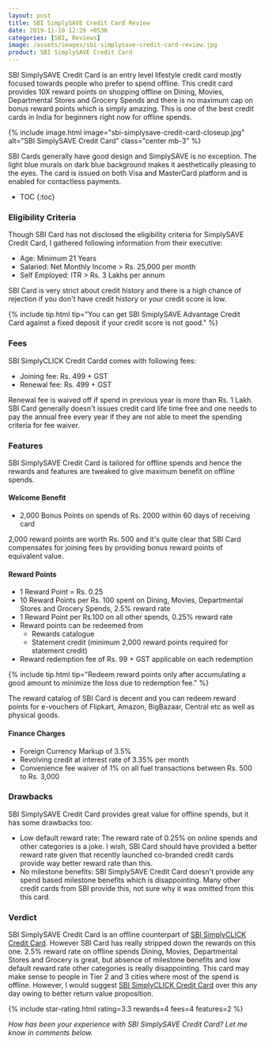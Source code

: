 ```yaml
---
layout: post
title: SBI SimplySAVE Credit Card Review
date: 2019-11-10 12:29 +0530
categories: [SBI, Reviews]
image: /assets/images/sbi-simplysave-credit-card-review.jpg
product: SBI SimplySAVE Credit Card
---
```


SBI SimplySAVE Credit Card is an entry level lifestyle credit card mostly focused towards people who prefer to spend offline. This credit card provides 10X reward points on shopping offline on Dining, Movies, Departmental Stores and Grocery Spends and there is no maximum cap on bonus reward points which is simply amazing. This is one of the best credit cards in India for beginners right now for offline spends.

{% include image.html image="sbi-simplysave-credit-card-closeup.jpg" alt="SBI SimplySAVE Credit Card" class="center mb-3" %}

SBI Cards generally have good design and SimplySAVE is no exception. The light blue murals on dark blue background makes it aesthetically pleasing to the eyes. The card is issued on both Visa and MasterCard platform and is enabled for contactless payments.

* TOC
{:toc}

### Eligibility Criteria

Though SBI Card has not disclosed the eligibility criteria for SimplySAVE Credit Card, I gathered following information from their executive:

- Age: Minimum 21 Years
- Salaried: Net Monthly Income > Rs. 25,000 per month
- Self Employed: ITR > Rs. 3 Lakhs per annum

SBI Card is very strict about credit history and there is a high chance of rejection if you don't have credit history or your credit score is low.

{% include tip.html tip="You can get SBI SmiplySAVE Advantage Credit Card against a fixed deposit if your credit score is not good." %}

### Fees

SBI SimplyCLICK Credit Cardd comes with following fees:

- Joining fee: Rs. 499 + GST
- Renewal fee: Rs. 499 + GST

Renewal fee is waived off if spend in previous year is more than Rs. 1 Lakh. SBI Card generally doesn't issues credit card life time free and one needs to pay the annual free every year if they are not able to meet the spending criteria for fee waiver.

### Features

SBI SimplySAVE Credit Card is tailored for offline spends and hence the rewards and features are tweaked to give maximum benefit on offline spends.

#### Welcome Benefit

- 2,000 Bonus Points on spends of Rs. 2000 within 60 days of receiving card

2,000 reward points are worth Rs. 500 and it's quite clear that SBI Card compensates for joining fees by providing bonus reward points of equivalent value.

#### Reward Points

- 1 Reward Point = Rs. 0.25
- 10 Reward Points per Rs. 100 spent on Dining, Movies, Departmental Stores and Grocery Spends, 2.5% reward rate
- 1 Reward Point per Rs.100 on all other spends, 0.25% reward rate
- Reward points can be redeemed from
  - Rewards catalogue
  - Statement credit (minimum 2,000 reward points required for statement credit)
- Reward redemption fee of Rs. 99 + GST applicable on each redemption

{% include tip.html tip="Redeem reward points only after accumulating a good amount to minimize the loss due to redemption fee." %}

The reward catalog of SBI Card is decent and you can redeem reward points for e-vouchers of Flipkart, Amazon, BigBazaar, Central etc as well as physical goods.

#### Finance Charges

- Foreign Currency Markup of 3.5%
- Revolving credit at interest rate of 3.35% per month
- Convenience fee waiver of 1% on all fuel transactions between Rs. 500 to Rs. 3,000

### Drawbacks

SBI SimplySAVE Credit Card provides great value for offline spends, but it has some drawbacks too:

- Low default reward rate: The reward rate of 0.25% on online spends and other categories is a joke. I wish, SBI Card should have provided a better reward rate given that recently launched co-branded credit cards provide way better reward rate than this.
- No milestone benefits: SBI SimplySAVE Credit Card doesn't provide any spend based milestone benefits which is disappointing. Many other credit cards from SBI provide this, not sure why it was omitted from this this card.

### Verdict

SBI SimplySAVE Credit Card is an offline counterpart of [SBI SimplyCLICK Credit Card](/sbi-simplyclick-credit-card-review/). However SBI Card has really stripped down the rewards on this one. 2.5% reward rate on offline spends Dining, Movies, Departmental Stores and Grocery is great, but absence of milestone benefits and low default reward rate other categories is really disappointing. This card may make sense to people in Tier 2 and 3 cities where most of the spend is offline. However, I would suggest [SBI SimplyCLICK Credit Card](/sbi-simplyclick-credit-card-review/) over this any day owing to better return value proposition.

{% include star-rating.html rating=3.3 rewards=4 fees=4 features=2 %}

_How has been your experience with SBI SimplySAVE Credit Card? Let me know in comments below._
